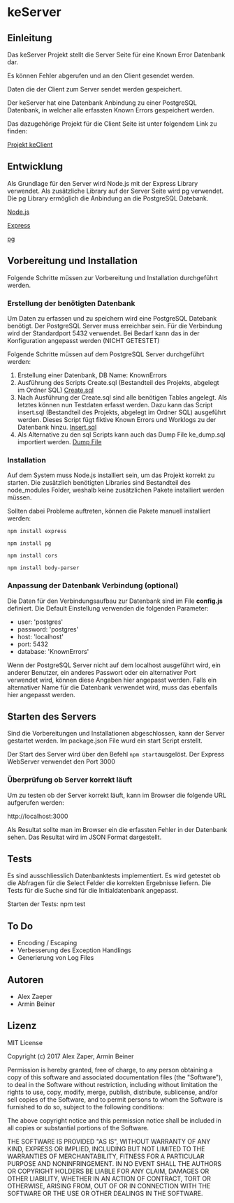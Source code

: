 # keServer

## Einleitung

Das keServer Projekt stellt die Server Seite für eine Known Error Datenbank dar.

Es können Fehler abgerufen und an den Client gesendet werden.

Daten die der Client zum Server sendet werden gespeichert.

Der keServer hat eine Datenbank Anbindung zu einer PostgreSQL Datenbank, in welcher alle erfassten Known Errors gespeichert werden.

Das dazugehörige Projekt für die Client Seite ist unter folgendem Link zu finden:

[Projekt keClient](https://github.com/ibwgr/keClient)

## Entwicklung

Als Grundlage für den Server wird Node.js mit der Express Library verwendet.
Als zusätzliche Library auf der Server Seite wird pg verwendet. Die pg Library ermöglich die Anbindung an die PostgreSQL Datebank.

[Node.js](https://nodejs.org/en/)

[Express](http://expressjs.com)

[pg](https://www.npmjs.com/package/pg)

## Vorbereitung und Installation

Folgende Schritte müssen zur Vorbereitung und Installation durchgeführt werden.

### Erstellung der benötigten Datenbank

Um Daten zu erfassen und zu speichern wird eine PostgreSQL Datebank benötigt.
Der PostgreSQL Server muss erreichbar sein. Für die Verbindung wird der Standardport 5432 verwendet. Bei Bedarf kann das in der Konfiguration angepasst werden (NICHT GETESTET)

Folgende Schritte müssen auf dem PostgreSQL Server durchgeführt werden:

1. Erstellung einer Datenbank, DB Name: KnownErrors
2. Ausführung des Scripts Create.sql (Bestandteil des Projekts, abgelegt im Ordner SQL) [Create.sql](SQL/Create.sql)
3. Nach Ausführung der Create.sql sind alle benötigen Tables angelegt. Als letztes können nun Testdaten erfasst werden.
Dazu kann das Script insert.sql (Bestandteil des Projekts, abgelegt im Ordner SQL) ausgeführt werden. Dieses Script fügt fiktive Known Errors und Worklogs zu der Datenbank hinzu. [Insert.sql](SQL/Insert.sql)
4. Als Alternative zu den sql Scripts kann auch das Dump File ke_dump.sql importiert werden. [Dump File](SQL/ke_dump.sql)

### Installation

Auf dem System muss Node.js installiert sein, um das Projekt korrekt zu starten.
Die zusätzlich benötigten Libraries sind Bestandteil des node_modules Folder, weshalb keine zusätzlichen Pakete installiert werden müssen.

Sollten dabei Probleme auftreten, können die Pakete manuell installiert werden:
```
npm install express

npm install pg

npm install cors

npm install body-parser
```

### Anpassung der Datenbank Verbindung (optional)

Die Daten für den Verbindungsaufbau zur Datenbank sind im File **config.js** definiert. Die Default Einstellung verwenden die folgenden Parameter:

- user: 'postgres'
- password: 'postgres'
- host: 'localhost'
- port: 5432
- database: 'KnownErrors'

Wenn der PostgreSQL Server nicht auf dem localhost ausgeführt wird, ein anderer Benutzer, ein anderes Passwort oder ein alternativer Port verwendet wird, können diese Angaben hier angepasst werden.
Falls ein alternativer Name für die Datenbank verwendet wird, muss das ebenfalls hier angepasst werden.

## Starten des Servers

Sind die Vorbereitungen und Installationen abgeschlossen, kann der Server gestartet werden.
Im package.json File wurd ein start Script erstellt.

Der Start des Server wird über den Befehl `npm start`ausgelöst. Der Express WebServer verwendet den Port 3000

### Überprüfung ob Server korrekt läuft

Um zu testen ob der Server korrekt läuft, kann im Browser die folgende URL aufgerufen werden:

http://localhost:3000

Als Resultat sollte man im Browser ein die erfassten Fehler in der Datenbank sehen. Das Resultat wird im JSON Format dargestellt.

## Tests

Es sind ausschliesslich Datenbanktests implementiert.
Es wird getestet ob die Abfragen für die Select Felder die korrekten Ergebnisse liefern.
Die Tests für die Suche sind für die Initialdatenbank angepasst.

Starten der Tests: npm test


## To Do

- Encoding / Escaping
- Verbesserung des Exception Handlings
- Generierung von Log Files

## Autoren
- Alex Zaeper
- Armin Beiner

## Lizenz

MIT License

Copyright (c) 2017 Alex Zaper, Armin Beiner

Permission is hereby granted, free of charge, to any person obtaining a copy
of this software and associated documentation files (the "Software"), to deal
in the Software without restriction, including without limitation the rights
to use, copy, modify, merge, publish, distribute, sublicense, and/or sell
copies of the Software, and to permit persons to whom the Software is
furnished to do so, subject to the following conditions:

The above copyright notice and this permission notice shall be included in all
copies or substantial portions of the Software.

THE SOFTWARE IS PROVIDED "AS IS", WITHOUT WARRANTY OF ANY KIND, EXPRESS OR
IMPLIED, INCLUDING BUT NOT LIMITED TO THE WARRANTIES OF MERCHANTABILITY,
FITNESS FOR A PARTICULAR PURPOSE AND NONINFRINGEMENT. IN NO EVENT SHALL THE
AUTHORS OR COPYRIGHT HOLDERS BE LIABLE FOR ANY CLAIM, DAMAGES OR OTHER
LIABILITY, WHETHER IN AN ACTION OF CONTRACT, TORT OR OTHERWISE, ARISING FROM,
OUT OF OR IN CONNECTION WITH THE SOFTWARE OR THE USE OR OTHER DEALINGS IN THE
SOFTWARE.
